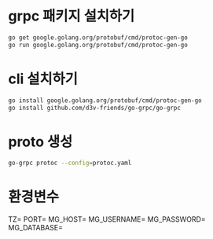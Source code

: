 # grpc 패키지 설치하기

~~~bash
go get google.golang.org/protobuf/cmd/protoc-gen-go
go run google.golang.org/protobuf/cmd/protoc-gen-go

~~~

# cli 설치하기

~~~bash
go install google.golang.org/protobuf/cmd/protoc-gen-go
go install github.com/d3v-friends/go-grpc/go-grpc

~~~

# proto 생성

~~~bash
go-grpc protoc --config=protoc.yaml

~~~

# 환경변수

TZ=
PORT=
MG_HOST=
MG_USERNAME=
MG_PASSWORD=
MG_DATABASE=
